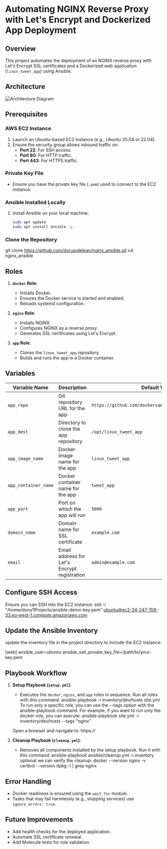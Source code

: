 # Automating NGINX Reverse Proxy with Let's Encrypt and Dockerized App Deployment

## Overview
This project automates the deployment of an NGINX reverse proxy with Let's Encrypt SSL certificates and a Dockerized web application (`linux_tweet_app`) using Ansible.

## Architecture
![Architecture Diagram](path/to/diagram.png)

## Prerequisites

### AWS EC2 Instance
1. Launch an Ubuntu-based EC2 instance (e.g., Ubuntu 20.04 or 22.04).
2. Ensure the security group allows inbound traffic on:
   - **Port 22**: For SSH access.
   - **Port 80**: For HTTP traffic.
   - **Port 443**: For HTTPS traffic.

### Private Key File
- Ensure you have the private key file (`.pem`) used to connect to the EC2 instance.

### Ansible Installed Locally
1. Install Ansible on your local machine:
   ```bash
   sudo apt update
   sudo apt install ansible -y

### Clone the Repository
git clone https://github.com/doruardelean/nginx_ansible.git
cd nginx_ansible

## Roles
1. **`docker` Role**:
   - Installs Docker.
   - Ensures the Docker service is started and enabled.
   - Reloads systemd configuration.

2. **`nginx` Role**:
   - Installs NGINX.
   - Configures NGINX as a reverse proxy.
   - Generates SSL certificates using Let's Encrypt.

3. **`app` Role**:
   - Clones the `linux_tweet_app` repository.
   - Builds and runs the app in a Docker container.

## Variables
| Variable Name         | Description                                      | Default Value                              |
|------------------------|--------------------------------------------------|--------------------------------------------|
| `app_repo`            | Git repository URL for the app                   | `https://github.com/dockersamples/linux_tweet_app.git` |
| `app_dest`            | Directory to clone the app repository            | `/opt/linux_tweet_app`                     |
| `app_image_name`      | Docker image name for the app                    | `linux_tweet_app`                          |
| `app_container_name`  | Docker container name for the app                | `tweet_app`                                |
| `app_port`            | Port on which the app will run                   | `5000`                                     |
| `domain_name`         | Domain name for SSL certificate                  | `example.com`                              |
| `email`               | Email address for Let's Encrypt registration     | `admin@example.com`                        |

## Configure SSH Access
Ensure you can SSH into the EC2 instance:
ssh -i "/home/doru/1Projects/ansible-demo-key.pem" ubuntu@ec2-34-247-159-33.eu-west-1.compute.amazonaws.com

## Update the Ansible Inventory
update the inventory file in the project directory to include the EC2 instance:

[web]
<ec2-public-ip> ansible_user=ubuntu ansible_ssh_private_key_file=/path/to/your-key.pem

## Playbook Workflow
1. **Setup Playbook (`setup.yml`)**:
   - Executes the `docker`, `nginx`, and `app` roles in sequence.
    Run all roles with this command:
        ansible-playbook -i inventory/dev/hosts site.yml
     To run only a specific role, you can use the --tags option with the ansible-playbook command. For example, if you want to run only the docker role, you can execute:
        ansible-playbook site.yml -i inventory/dev/hosts --tags "nginx"

    Open a browser and navigate to:  https://<your-domain>

2. **Cleanup Playbook (`cleanup.yml`)**:
   - Removes all components installed by the setup playbook.
    Run it with this command: 
        ansible-playbook ansible/cleanup.yml -i inventory
    optional we can verify the cleanup:
        docker --version
        nginx -v
        certbot --version
        dpkg -l | grep nginx
## Error Handling
- Docker readiness is ensured using the `wait_for` module.
- Tasks that may fail harmlessly (e.g., stopping services) use `ignore_errors: true`.


## Future Improvements
- Add health checks for the deployed application.
- Automate SSL certificate renewal.
- Add Molecule tests for role validation.